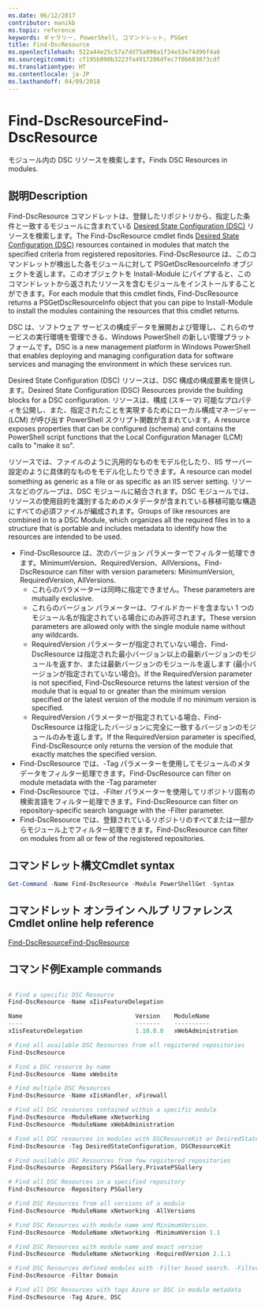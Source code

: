 ```yaml
---
ms.date: 06/12/2017
contributor: manikb
ms.topic: reference
keywords: ギャラリー, PowerShell, コマンドレット, PSGet
title: Find-DscResource
ms.openlocfilehash: 522a44e25c57a7dd75a098a1f34e53e74d96f4a6
ms.sourcegitcommit: cf195b090b3223fa4917206dfec7f0b603873cdf
ms.translationtype: HT
ms.contentlocale: ja-JP
ms.lasthandoff: 04/09/2018
---
```

# <a name="find-dscresource"></a><span data-ttu-id="1a728-103">Find-DscResource</span><span class="sxs-lookup"><span data-stu-id="1a728-103">Find-DscResource</span></span>

<span data-ttu-id="1a728-104">モジュール内の DSC リソースを検索します。</span><span class="sxs-lookup"><span data-stu-id="1a728-104">Finds DSC Resources in modules.</span></span>

## <a name="description"></a><span data-ttu-id="1a728-105">説明</span><span class="sxs-lookup"><span data-stu-id="1a728-105">Description</span></span>

<span data-ttu-id="1a728-106">Find-DscResource コマンドレットは、登録したリポジトリから、指定した条件と一致するモジュールに含まれている [Desired State Configuration (DSC)](https://msdn.microsoft.com/PowerShell/dsc/overview) リソースを検索します。</span><span class="sxs-lookup"><span data-stu-id="1a728-106">The Find-DscResource cmdlet finds [Desired State Configuration (DSC)](https://msdn.microsoft.com/PowerShell/dsc/overview) resources contained in modules that match the specified criteria from registered repositories.</span></span>
<span data-ttu-id="1a728-107">Find-DscResource は、このコマンドレットが検出した各モジュールに対して PSGetDscResourceInfo オブジェクトを返します。このオブジェクトを Install-Module にパイプすると、このコマンドレットから返されたリソースを含むモジュールをインストールすることができます。</span><span class="sxs-lookup"><span data-stu-id="1a728-107">For each module that this cmdlet finds, Find-DscResource returns a PSGetDscResourceInfo object that you can pipe to Install-Module to install the modules containing the resources that this cmdlet returns.</span></span>

<span data-ttu-id="1a728-108">DSC は、ソフトウェア サービスの構成データを展開および管理し、これらのサービスの実行環境を管理できる、Windows PowerShell の新しい管理プラットフォームです。</span><span class="sxs-lookup"><span data-stu-id="1a728-108">DSC is a new management platform in Windows PowerShell that enables deploying and managing configuration data for software services and managing the environment in which these services run.</span></span>

<span data-ttu-id="1a728-109">Desired State Configuration (DSC) リソースは、DSC 構成の構成要素を提供します。</span><span class="sxs-lookup"><span data-stu-id="1a728-109">Desired State Configuration (DSC) Resources provide the building blocks for a DSC configuration.</span></span> <span data-ttu-id="1a728-110">リソースは、構成 (スキーマ) 可能なプロパティを公開し、また、指定されたことを実現するためにローカル構成マネージャー (LCM) が呼び出す PowerShell スクリプト関数が含まれています。</span><span class="sxs-lookup"><span data-stu-id="1a728-110">A resource exposes properties that can be configured (schema) and contains the PowerShell script functions that the Local Configuration Manager (LCM) calls to "make it so".</span></span>

<span data-ttu-id="1a728-111">リソースでは、ファイルのように汎用的なものをモデル化したり、IIS サーバー設定のように具体的なものをモデル化したりできます。</span><span class="sxs-lookup"><span data-stu-id="1a728-111">A resource can model something as generic as a file or as specific as an IIS server setting.</span></span> <span data-ttu-id="1a728-112">リソースなどのグループは、DSC モジュールに結合されます。DSC モジュールでは、リソースの使用目的を識別するためのメタデータが含まれている移植可能な構造にすべての必須ファイルが編成されます。</span><span class="sxs-lookup"><span data-stu-id="1a728-112">Groups of like resources are combined in to a DSC Module, which organizes all the required files in to a structure that is portable and includes metadata to identify how the resources are intended to be used.</span></span>

- <span data-ttu-id="1a728-113">Find-DscResource は、次のバージョン パラメーターでフィルター処理できます。MinimumVersion、RequiredVersion、AllVersions。</span><span class="sxs-lookup"><span data-stu-id="1a728-113">Find-DscResource can filter with version parameters: MinimumVersion, RequiredVersion, AllVersions.</span></span>
  - <span data-ttu-id="1a728-114">これらのパラメーターは同時に指定できません。</span><span class="sxs-lookup"><span data-stu-id="1a728-114">These parameters are mutually exclusive.</span></span>
  - <span data-ttu-id="1a728-115">これらのバージョン パラメーターは、ワイルドカードを含まない 1 つのモジュール名が指定されている場合にのみ許可されます。</span><span class="sxs-lookup"><span data-stu-id="1a728-115">These version parameters are allowed only with the single module name without any wildcards.</span></span>
  - <span data-ttu-id="1a728-116">RequiredVersion パラメーターが指定されていない場合、Find-DscResource は指定された最小バージョン以上の最新バージョンのモジュールを返すか、または最新バージョンのモジュールを返します (最小バージョンが指定されていない場合)。</span><span class="sxs-lookup"><span data-stu-id="1a728-116">If the RequiredVersion parameter is not specified, Find-DscResource returns the latest version of the module that is equal to or greater than the minimum version specified or the latest version of the module if no minimum version is specified.</span></span>
  - <span data-ttu-id="1a728-117">RequiredVersion パラメーターが指定されている場合、Find-DscResource は指定したバージョンに完全に一致するバージョンのモジュールのみを返します。</span><span class="sxs-lookup"><span data-stu-id="1a728-117">If the RequiredVersion parameter is specified, Find-DscResource only returns the version of the module that exactly matches the specified version.</span></span>
- <span data-ttu-id="1a728-118">Find-DscResource では、-Tag パラメーターを使用してモジュールのメタデータをフィルター処理できます。</span><span class="sxs-lookup"><span data-stu-id="1a728-118">Find-DscResource can filter on module metadata with the -Tag parameter</span></span>
- <span data-ttu-id="1a728-119">Find-DscResource では、-Filter パラメーターを使用してリポジトリ固有の検索言語をフィルター処理できます。</span><span class="sxs-lookup"><span data-stu-id="1a728-119">Find-DscResource can filter on repository-specific search language with the -Filter parameter.</span></span>
- <span data-ttu-id="1a728-120">Find-DscResource では、登録されているリポジトリのすべてまたは一部からモジュール上でフィルター処理できます。</span><span class="sxs-lookup"><span data-stu-id="1a728-120">Find-DscResource can filter on modules from all or few of the registered repositories.</span></span>

## <a name="cmdlet-syntax"></a><span data-ttu-id="1a728-121">コマンドレット構文</span><span class="sxs-lookup"><span data-stu-id="1a728-121">Cmdlet syntax</span></span>
```powershell
Get-Command -Name Find-DscResource -Module PowerShellGet -Syntax
```

## <a name="cmdlet-online-help-reference"></a><span data-ttu-id="1a728-122">コマンドレット オンライン ヘルプ リファレンス</span><span class="sxs-lookup"><span data-stu-id="1a728-122">Cmdlet online help reference</span></span>

[<span data-ttu-id="1a728-123">Find-DscResource</span><span class="sxs-lookup"><span data-stu-id="1a728-123">Find-DscResource</span></span>](http://go.microsoft.com/fwlink/?LinkId=517196)

## <a name="example-commands"></a><span data-ttu-id="1a728-124">コマンド例</span><span class="sxs-lookup"><span data-stu-id="1a728-124">Example commands</span></span>
```powershell

# Find a specific DSC Resource
Find-DscResource -Name xIisFeatureDelegation

Name                                Version    ModuleName                          Repository
----                                -------    ----------                          ----------
xIisFeatureDelegation               1.10.0.0   xWebAdministration                  PSGallery

# Find all available DSC Resources from all registered repositories
Find-DscResource

# Find a DSC resource by name
Find-DscResource -Name xWebsite

# Find multiple DSC Resources
Find-DscResource -Name xIisHandler, xFirewall

# Find all DSC resources contained within a specific module
Find-DscResource -ModuleName xNetworking
Find-DscResource -ModuleName xWebAdministration

# Find all DSC resources in modules with DSCResourceKit or DesiredStateConfiguration
Find-DscResource -Tag DesiredStateConfiguration, DSCResourceKit

# Find available DSC Resources from few registered repositories
Find-DscResource -Repository PSGallery,PrivatePSGallery

# Find all DSC Resources in a specified repository
Find-DscResource -Repository PSGallery

# Find DSC Resources from all versions of a module
Find-DscResource -ModuleName xNetworking -AllVersions

# Find DSC Resources with module name and MinimumVersion.
Find-DscResource -ModuleName xNetworking -MinimumVersion 1.1

# Find DSC Resources with module name and exact version
Find-DscResource -ModuleName xNetworking -RequiredVersion 2.1.1

# Find DSC Resources defined modules with -Filter based search. -Filter searches in description and module names
Find-DscResource -Filter Domain

# Find all DSC Resources with tags Azure or DSC in module metadata
Find-DscResource -Tag Azure, DSC

```